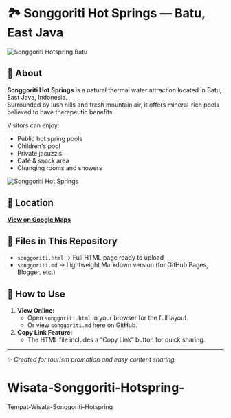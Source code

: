 # 🏞️ Songgoriti Hot Springs — Batu, East Java  

![Songgoriti Hotspring Batu](https://i.postimg.cc/sGPnD7j2/Songgoriti-Hotspring-Batu-768x576.jpg)  

## 📖 About  
**Songgoriti Hot Springs** is a natural thermal water attraction located in Batu, East Java, Indonesia.  
Surrounded by lush hills and fresh mountain air, it offers mineral-rich pools believed to have therapeutic benefits.  

Visitors can enjoy:  
- Public hot spring pools  
- Children's pool  
- Private jacuzzis  
- Café & snack area  
- Changing rooms and showers  

![Songgoriti Hot Springs](https://i.postimg.cc/3kftRKT2/Tempat-Wisata-Songgoriti-Hotspring-Songgoriti-Hot-Springs-768x576.jpg)  

## 📍 Location  
[**View on Google Maps**](https://maps.app.goo.gl/nFg941aad2ECRPEk6)  

## 📂 Files in This Repository  
- `songgoriti.html` → Full HTML page ready to upload  
- `songgoriti.md` → Lightweight Markdown version (for GitHub Pages, Blogger, etc.)  

## 🚀 How to Use  
1. **View Online:**  
   - Open `songgoriti.html` in your browser for the full layout.  
   - Or view `songgoriti.md` here on GitHub.  
2. **Copy Link Feature:**  
   - The HTML file includes a “Copy Link” button for quick sharing.  

---

✨ *Created for tourism promotion and easy content sharing.*  
# Wisata-Songgoriti-Hotspring-
Tempat-Wisata-Songgoriti-Hotspring

